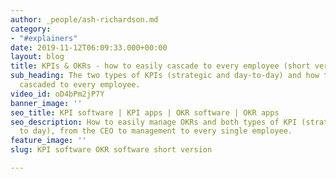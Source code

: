 ```yaml
---
author: _people/ash-richardson.md
category:
- "#explainers"
date: 2019-11-12T06:09:33.000+00:00
layout: blog
title: KPIs & OKRs - how to easily cascade to every employee (short version)
sub_heading: The two types of KPIs (strategic and day-to-day) and how they can be
  cascaded to every employee.
video_id: oD4bPm2jP7Y
banner_image: ''
seo_title: KPI software | KPI apps | OKR software | OKR apps
seo_description: How to easily manage OKRs and both types of KPI (strategic and day
  to day), from the CEO to management to every single employee.
feature_image: ''
slug: KPI software OKR software short version

---
```

